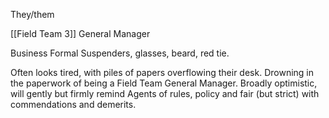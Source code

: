 They/them

[[Field Team 3]] General Manager

Business Formal Suspenders, glasses, beard, red tie.

Often looks tired, with piles of papers overflowing their desk. Drowning in the paperwork of being a Field Team General Manager. Broadly optimistic, will gently but firmly remind Agents of rules, policy and fair (but strict) with commendations and demerits.